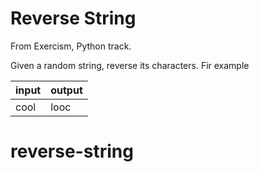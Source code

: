 # Reverse String

From Exercism, Python track.

Given a random string, reverse its characters.
Fir example

| input  | output |
| ------ | -------|
| cool   |  looc  |


# reverse-string
